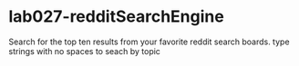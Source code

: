# lab027-redditSearchEngine
Search for the top ten results from your favorite reddit search boards.
type strings with no spaces to seach by topic
